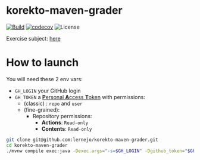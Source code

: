 # korekto-maven-grader

[![Build](https://github.com/lernejo/korekto-maven-grader/actions/workflows/ci.yml/badge.svg)](https://github.com/lernejo/korekto-maven-grader/actions)
[![codecov](https://codecov.io/gh/lernejo/korekto-maven-grader/branch/main/graph/badge.svg?token=54UDXWVNBU)](https://codecov.io/gh/lernejo/korekto-maven-grader)
![License](https://img.shields.io/badge/License-Elastic_License_v2-blue)

Exercise subject: [here](EXERCISE_fr.adoc)

# How to launch
You will need these 2 env vars:
* `GH_LOGIN` your GitHub login
* `GH_TOKEN` a [**P**ersonal **A**ccess **T**oken](https://docs.github.com/en/authentication/keeping-your-account-and-data-secure/managing-your-personal-access-tokens#creating-a-personal-access-token-classic) with permissions:
    * (classic) : `repo` and `user`
    * (fine-grained):
        * Repository permissions:
            * **Actions**: `Read-only`
            * **Contents**: `Read-only`

```bash
git clone git@github.com:lernejo/korekto-maven-grader.git
cd korekto-maven-grader
./mvnw compile exec:java -Dexec.args="-s=$GH_LOGIN" -Dgithub_token="$GH_TOKEN"
```
